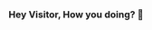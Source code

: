 ### Hey Visitor, How you doing? 👋

<!--
**SaaranshShandilya/SaaranshShandilya** is a ✨ _special_ ✨ repository because its `README.md` (this file) appears on your GitHub profile.

Here are some ideas to get you started:

- 🔭 Computer Science Student
- 🌱 I’m a zelous and exhuberant blooming mind that does not want to left behind in any field.
- 👯 Can collaborate and dwell easily with anyone
- 💬 Some may consider me as a jack of most of the trades :satisfied:
- 📫 You can reach me at: :email: saaranshshandilya@gmail.com

-->
